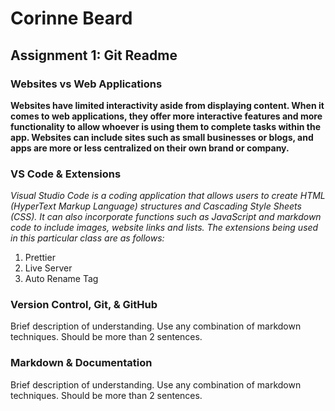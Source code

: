# Corinne Beard

## Assignment 1: Git Readme

### Websites vs Web Applications

**Websites have limited interactivity aside from displaying content. When it comes to web applications, they offer more interactive features and more functionality to allow whoever is using them to complete tasks within the app. Websites can include sites such as small businesses or blogs, and apps are more or less centralized on their own brand or company.**

### VS Code & Extensions

_Visual Studio Code is a coding application that allows users to create HTML (HyperText Markup Language) structures and Cascading Style Sheets (CSS). It can also incorporate functions such as JavaScript and markdown code to include images, website links and lists. The extensions being used in this particular class are as follows:_

1. Prettier
2. Live Server
3. Auto Rename Tag

### Version Control, Git, & GitHub

Brief description of understanding. Use any combination of markdown techniques. Should be more than 2 sentences.

### Markdown & Documentation

Brief description of understanding. Use any combination of markdown techniques. Should be more than 2 sentences.
